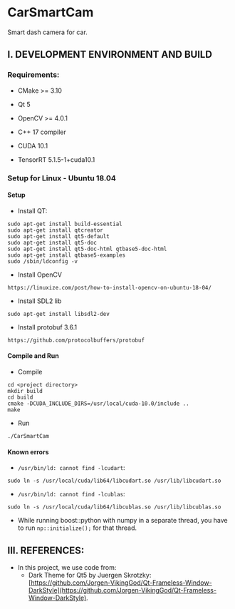 # CarSmartCam

Smart dash camera for car.

## I. DEVELOPMENT ENVIRONMENT AND BUILD

### Requirements:

- CMake >= 3.10
- Qt 5
- OpenCV >= 4.0.1
- C++ 17 compiler

- CUDA 10.1
- TensorRT 5.1.5-1+cuda10.1

### Setup for Linux - Ubuntu 18.04

#### Setup

- Install QT:

```
sudo apt-get install build-essential
sudo apt-get install qtcreator
sudo apt-get install qt5-default
sudo apt-get install qt5-doc
sudo apt-get install qt5-doc-html qtbase5-doc-html
sudo apt-get install qtbase5-examples
sudo /sbin/ldconfig -v
```

- Install OpenCV

```
https://linuxize.com/post/how-to-install-opencv-on-ubuntu-18-04/
```

- Install SDL2 lib
```
sudo apt-get install libsdl2-dev
```

- Install protobuf 3.6.1

```
https://github.com/protocolbuffers/protobuf
```

#### Compile and Run

- Compile
```
cd <project directory>
mkdir build
cd build
cmake -DCUDA_INCLUDE_DIRS=/usr/local/cuda-10.0/include ..
make
```

- Run
```
./CarSmartCam
```


#### Known errors

- `/usr/bin/ld: cannot find -lcudart`:
```
sudo ln -s /usr/local/cuda/lib64/libcudart.so /usr/lib/libcudart.so
```

- `/usr/bin/ld: cannot find -lcublas`:
```
sudo ln -s /usr/local/cuda/lib64/libcublas.so /usr/lib/libcublas.so
```

- While running boost::python with numpy in a separate thread, you have to run `np::initialize();` for that thread.


## III. REFERENCES:

- In this project, we use code from:
    + Dark Theme for Qt5 by Juergen Skrotzky: [https://github.com/Jorgen-VikingGod/Qt-Frameless-Window-DarkStyle](https://github.com/Jorgen-VikingGod/Qt-Frameless-Window-DarkStyle).